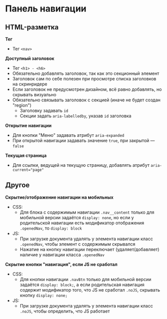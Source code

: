 # Панель навигации

## HTML-разметка
**Тег**
- Тег `<nav>`

**Доступный заголовок**
- Тег `<h1> - <h6>`
- Обязательно добавлять заголовок, так как это секционный элемент
- Заголовок сам по себе полезен при просмотре списка заголовков на скринридере
- Если заголовок не предусмотрен дизайном, всё равно добавлять, но скрывать визуально
- Обязательно связывать заголовок с секцией (иначе не будет создан "region")
  - Заголовку задавать `id`
  - Секции задать `aria-labelledby`, указав `id` заголовка

**Открытие навигации**
- Для кнопки "Меню" задавать атрибут `aria-expanded`
- При открытой навигации задавать значение `true`, при закрытой — `false`

**Текущая страница**
- Для ссылки, ведущей на текущую страницу, добавлять атрибут `aria-current="page"`


## Другое
**Скрытие/отображение навигации на мобильных**
- CSS:
  - Для блока с содержимым навигации `.nav__content` только для мобильной версии задаётся `display: none`, но если у родительской навигации есть модификатор отображения `.openedNav`, то `display: block`
- JS:
  - При загрузке документа удалять у элемента навигации класс `.openedNav`, чтобы элемент с содержимым  скрывался
  - Нажатие на кнопку навигации переключает (удаляет/добавляет) наличие у навигации класса `.openedNav`

**Скрытие кнопки "навигация", если JS не сработал**
- CSS:
  - Для кнопки навигации `.navBtn` только для мобильной версии задаётся `display: block;`, а если родительская навигация содержит модификатор того, что JS не сработал `.noJS`, скрывать кнопку `display: none;`
- JS:
  - При загрузке документа удалять у элемента навигации класс `.noJS`, чтобы определить, что JS работает
